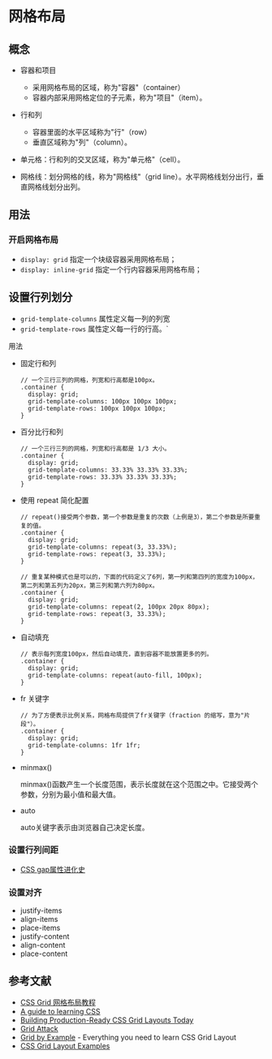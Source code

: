 # 网格布局

## 概念

- 容器和项目

    - 采用网格布局的区域，称为"容器"（container）
    - 容器内部采用网格定位的子元素，称为"项目"（item）。

- 行和列

    - 容器里面的水平区域称为"行"（row）
    - 垂直区域称为"列"（column）。

- 单元格：行和列的交叉区域，称为"单元格"（cell）。
- 网格线：划分网格的线，称为"网格线"（grid line）。水平网格线划分出行，垂直网格线划分出列。

## 用法

### 开启网格布局

- `display: grid` 指定一个块级容器采用网格布局；
- `display: inline-grid` 指定一个行内容器采用网格布局；

## 设置行列划分

- `grid-template-columns` 属性定义每一列的列宽
- `grid-template-rows` 属性定义每一行的行高。`

用法

- 固定行和列

    ```less
    // 一个三行三列的网格，列宽和行高都是100px。
    .container {
      display: grid;
      grid-template-columns: 100px 100px 100px;
      grid-template-rows: 100px 100px 100px;
    }
    ```

- 百分比行和列

    ```less
    // 一个三行三列的网格，列宽和行高都是 1/3 大小。
    .container {
      display: grid;
      grid-template-columns: 33.33% 33.33% 33.33%;
      grid-template-rows: 33.33% 33.33% 33.33%;
    }
    ```

- 使用 repeat 简化配置

    ```less
    // repeat()接受两个参数，第一个参数是重复的次数（上例是3），第二个参数是所要重复的值。
    .container {
      display: grid;
      grid-template-columns: repeat(3, 33.33%);
      grid-template-rows: repeat(3, 33.33%);
    }
    ```

    ```less
    // 重复某种模式也是可以的，下面的代码定义了6列，第一列和第四列的宽度为100px，第二列和第五列为20px，第三列和第六列为80px。
    .container {
      display: grid;
      grid-template-columns: repeat(2, 100px 20px 80px);
      grid-template-rows: repeat(3, 33.33%);
    }
    ```

- 自动填充

    ```less
    // 表示每列宽度100px，然后自动填充，直到容器不能放置更多的列。
    .container {
      display: grid;
      grid-template-columns: repeat(auto-fill, 100px);
    }
    ```

- fr 关键字

    ```less
    // 为了方便表示比例关系，网格布局提供了fr关键字（fraction 的缩写，意为"片段"）。
    .container {
      display: grid;
      grid-template-columns: 1fr 1fr;
    }
    ```

- minmax()

    minmax()函数产生一个长度范围，表示长度就在这个范围之中。它接受两个参数，分别为最小值和最大值。

- auto

    auto关键字表示由浏览器自己决定长度。

### 设置行列间距

- [CSS gap属性进化史](https://www.zhangxinxu.com/wordpress/2020/06/css-gap-history/)

### 设置对齐

- justify-items
- align-items
- place-items
- justify-content
- align-content
- place-content

## 参考文献

- [CSS Grid 网格布局教程](https://www.ruanyifeng.com/blog/2019/03/grid-layout-tutorial.html)
- [A guide to learning CSS](http://learncssgrid.com/)
- [Building Production-Ready CSS Grid Layouts Today](https://www.smashingmagazine.com/2017/06/building-production-ready-css-grid-layout)
- [Grid Attack](https://codingfantasy.com/games/css-grid-attack)
- [Grid by Example](https://gridbyexample.com/examples/) - Everything you need to learn CSS Grid Layout
- [CSS Grid Layout Examples](https://webkit.org/demos/css-grid/)

